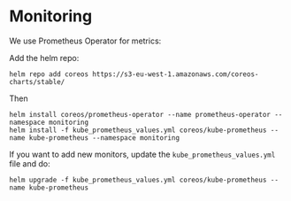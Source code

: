 # Monitoring
We use Prometheus Operator for metrics:

Add the helm repo:
```
helm repo add coreos https://s3-eu-west-1.amazonaws.com/coreos-charts/stable/
```
Then
```
helm install coreos/prometheus-operator --name prometheus-operator --namespace monitoring
helm install -f kube_prometheus_values.yml coreos/kube-prometheus --name kube-prometheus --namespace monitoring
```
If you want to add new monitors, update the `kube_prometheus_values.yml` file and do:
```
helm upgrade -f kube_prometheus_values.yml coreos/kube-prometheus --name kube-prometheus
```

